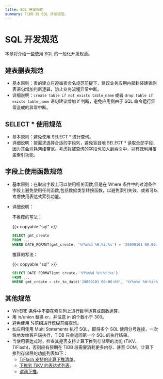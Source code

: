```yaml
---
title: SQL 开发规范
summary: TiDB 的 SQL 开发规范。
---
```


# SQL 开发规范

本章将介绍一些使用 SQL 的一般化开发规范。

## 建表删表规范

- 基本原则：表的建立在遵循表命名规范前提下，建议业务应用内部封装建表删表语句增加判断逻辑，防止业务流程异常中断。
- 详细说明：`create table if not exists table_name` 或者 `drop table if exists table_name` 语句建议增加 if 判断，避免应用侧由于 SQL 命令运行异常造成的异常中断。

## SELECT \* 使用规范

- 基本原则：避免使用 SELECT \* 进行查询。
- 详细说明：按需求选择合适的字段列，避免盲目地 SELECT \* 读取全部字段，因为其会消耗网络带宽。考虑将被查询的字段也加入到索引中，以有效利用覆盖索引功能。

## 字段上使用函数规范

- 基本原则：在取出字段上可以使用相关函数,但是在 Where 条件中的过滤条件字段上避免使用任何函数,包括数据类型转换函数，以避免索引失效。或者可以考虑使用表达式索引功能。
- 详细说明：

    不推荐的写法：

    {{< copyable "sql" >}}

    ```sql
    SELECT gmt_create
    FROM ...
    WHERE DATE_FORMAT(gmt_create, '%Y%m%d %H:%i:%s') = '20090101 00:00:00'
    ```

    推荐的写法：

    {{< copyable "sql" >}}

    ```sql
    SELECT DATE_FORMAT(gmt_create，'%Y%m%d %H:%i:%s')
    FROM ...
    WHERE gmt_create = str_to_date('20090101 00:00:00', '%Y%m%d %H:%i:%s')
    ```

## 其他规范

- WHERE 条件中不要在索引列上进行数学运算或函数运算。
- 用 in/union 替换 or，并注意 in 的个数小于 300。
- 避免使用 %前缀进行模糊前缀查询。
- 如应用使用 Multi Statements 执行 SQL，即将多个 SQL 使用分号连接，一次性地发给客户端执行，TiDB 只会返回第一个 SQL 的执行结果。
- 当使用表达式时，检查其是否支持计算下推到存储层的功能 (TiKV、TiFlash)，否则应有预期在 TiDB 层需要消耗更多内存、甚至 OOM。计算下推到存储层的功能列表如下：
    - [TiFlash 支持的计算下推清单](/tiflash/tiflash-supported-pushdown-calculations.md)。
    - [下推到 TiKV 的表达式列表](/functions-and-operators/expressions-pushed-down.md#下推到-tikv-的表达式列表)。
    - [谓词下推](/predicate-push-down.md#谓词下推)。
